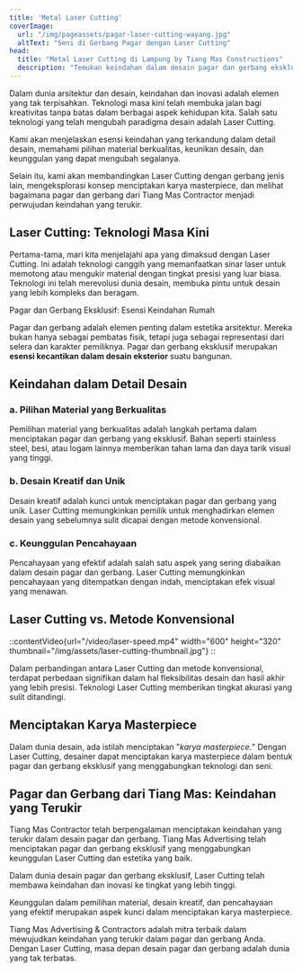 ```yaml
---
title: 'Metal Laser Cutting'
coverImage:
  url: "/img/pageassets/pagar-laser-cutting-wayang.jpg"
  altText: "Seni di Gerbang Pagar dengan Laser Cutting"
head:
  title: "Metal Laser Cutting di Lampung by Tiang Mas Constructions"
  description: "Temukan keindahan dalam desain pagar dan gerbang eksklusif dengan teknologi Laser Cutting bersama Tiang Mas Advertising. Keunggulan desain cepat dan andal hanya di Bandar Lampung"
---
```


Dalam dunia arsitektur dan desain, keindahan dan inovasi adalah elemen yang tak terpisahkan. Teknologi masa kini telah membuka jalan bagi kreativitas tanpa batas dalam berbagai aspek kehidupan kita. Salah satu teknologi yang telah mengubah paradigma desain adalah Laser Cutting. 

Kami akan menjelaskan esensi keindahan yang terkandung dalam detail desain, memahami pilihan material berkualitas, keunikan desain, dan keunggulan yang dapat mengubah segalanya. 

Selain itu, kami akan membandingkan Laser Cutting dengan gerbang jenis lain, mengeksplorasi konsep menciptakan karya masterpiece, dan melihat bagaimana pagar dan gerbang dari Tiang Mas Contractor menjadi perwujudan keindahan yang terukir.

## Laser Cutting: Teknologi Masa Kini

Pertama-tama, mari kita menjelajahi apa yang dimaksud dengan Laser Cutting. Ini adalah teknologi canggih yang memanfaatkan sinar laser untuk memotong atau mengukir material dengan tingkat presisi yang luar biasa. Teknologi ini telah merevolusi dunia desain, membuka pintu untuk desain yang lebih kompleks dan beragam.

Pagar dan Gerbang Eksklusif: Esensi Keindahan Rumah

Pagar dan gerbang adalah elemen penting dalam estetika arsitektur. Mereka bukan hanya sebagai pembatas fisik, tetapi juga sebagai representasi dari selera dan karakter pemiliknya. Pagar dan gerbang eksklusif merupakan **esensi kecantikan dalam desain eksterior** suatu bangunan.

## Keindahan dalam Detail Desain

### a. Pilihan Material yang Berkualitas

Pemilihan material yang berkualitas adalah langkah pertama dalam menciptakan pagar dan gerbang yang eksklusif. Bahan seperti stainless steel, besi, atau logam lainnya memberikan tahan lama dan daya tarik visual yang tinggi.

### b. Desain Kreatif dan Unik

Desain kreatif adalah kunci untuk menciptakan pagar dan gerbang yang unik. Laser Cutting memungkinkan pemilik untuk menghadirkan elemen desain yang sebelumnya sulit dicapai dengan metode konvensional.

### c. Keunggulan Pencahayaan

Pencahayaan yang efektif adalah salah satu aspek yang sering diabaikan dalam desain pagar dan gerbang. Laser Cutting memungkinkan pencahayaan yang ditempatkan dengan indah, menciptakan efek visual yang menawan.

## Laser Cutting vs. Metode Konvensional

::contentVideo{url="/video/laser-speed.mp4" width="600" height="320" thumbnail="/img/assets/laser-cutting-thumbnail.jpg"}
::

Dalam perbandingan antara Laser Cutting dan metode konvensional, terdapat perbedaan signifikan dalam hal fleksibilitas desain dan hasil akhir yang lebih presisi. Teknologi Laser Cutting memberikan tingkat akurasi yang sulit ditandingi.

## Menciptakan Karya Masterpiece

Dalam dunia desain, ada istilah menciptakan "_karya masterpiece._" Dengan Laser Cutting, desainer dapat menciptakan karya masterpiece dalam bentuk pagar dan gerbang eksklusif yang menggabungkan teknologi dan seni.

## Pagar dan Gerbang dari Tiang Mas: Keindahan yang Terukir

Tiang Mas Contractor telah berpengalaman menciptakan keindahan yang terukir dalam desain pagar dan gerbang. Tiang Mas Advertising telah menciptakan pagar dan gerbang eksklusif yang menggabungkan keunggulan Laser Cutting dan estetika yang baik.

Dalam dunia desain pagar dan gerbang eksklusif, Laser Cutting telah membawa keindahan dan inovasi ke tingkat yang lebih tinggi. 

Keunggulan dalam pemilihan material, desain kreatif, dan pencahayaan yang efektif merupakan aspek kunci dalam menciptakan karya masterpiece. 

Tiang Mas Advertising & Contractors adalah mitra terbaik dalam mewujudkan keindahan yang terukir dalam pagar dan gerbang Anda. Dengan Laser Cutting, masa depan desain pagar dan gerbang adalah dunia yang tak terbatas.